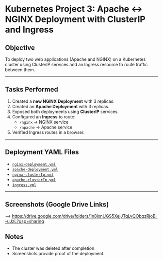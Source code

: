 # Kubernetes Project 3: Apache ↔ NGINX Deployment with ClusterIP and Ingress

## Objective
To deploy two web applications (Apache and NGINX) on a Kubernetes cluster using ClusterIP services and an Ingress resource to route traffic between them.

---

## Tasks Performed
1. Created a **new NGINX Deployment** with 3 replicas.
2. Created an **Apache Deployment** with 3 replicas.
3. Exposed both deployments using **ClusterIP** services.
4. Configured an **Ingress** to route:
   - `/nginx` → NGINX service  
   - `/apache` → Apache service
5. Verified Ingress routes in a browser.

---

## Deployment YAML Files

- [`nginx-deployment.yml`](nginx-deployment.yml)
- [`apache-deployment.yml`](apache-deployment.yml)
- [`nginx-clusterIp.yml`](nginx-clusterIp.yml)
- [`apache-clusterIp.yml`](apache-clusterIp.yml)
- [`ingress.yml`](ingress.yml)

---

## Screenshots (Google Drive Links)
-->  https://drive.google.com/drive/folders/1n8lxnUGS5XejJTqLvQObqzRjoB--uJzL?usp=sharing

## Notes
- The cluster was deleted after completion.  
- Screenshots provide proof of the deployment.
